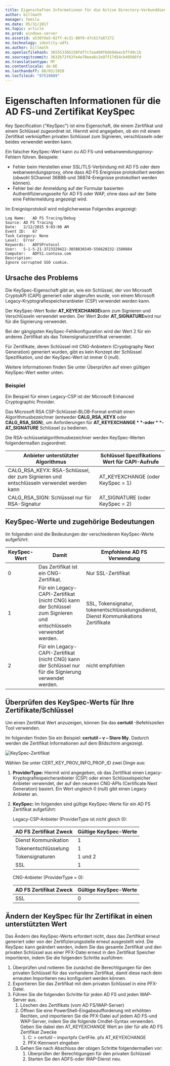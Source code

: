 ```yaml
---
title: Eigenschaften Informationen für die Active Directory-Verbunddienste (AD FS)-und Zertifikat Schlüssel Spezifikation
author: billmath
manager: femila
ms.date: 05/31/2017
ms.topic: article
ms.prod: windows-server
ms.assetid: a5307da5-02ff-4c31-80f0-47cb17a87272
ms.technology: identity-adfs
ms.author: billmath
ms.openlocfilehash: 36555336b158fdf7cfaa400f66b9deecbff49c1b
ms.sourcegitcommit: 3632b72f63fe4e70eea6c2e97f17d54cb49566fd
ms.translationtype: MT
ms.contentlocale: de-DE
ms.lasthandoff: 08/03/2020
ms.locfileid: "87519689"
---
```

# <a name="ad-fs-and-certificate-keyspec-property-information"></a>Eigenschaften Informationen für die AD FS-und Zertifikat KeySpec
Key Specification ("KeySpec") ist eine Eigenschaft, die einem Zertifikat und einem Schlüssel zugeordnet ist. Hiermit wird angegeben, ob ein mit einem Zertifikat verknüpften privaten Schlüssel zum Signieren, verschlüsseln oder beides verwendet werden kann.

Ein falscher KeySpec-Wert kann zu AD FS-und webanwendungsproxy-Fehlern führen. Beispiele:


- Fehler beim Herstellen einer SSL/TLS-Verbindung mit AD FS oder dem webanwendungsproxy, ohne dass AD FS Ereignisse protokolliert werden (obwohl SChannel 36888-und 36874-Ereignisse protokolliert werden können).
- Fehler bei der Anmeldung auf der Formular basierten Authentifizierungsseite für AD FS oder WAP, ohne dass auf der Seite eine Fehlermeldung angezeigt wird.

Im Ereignisprotokoll wird möglicherweise Folgendes angezeigt:

```
Log Name:   AD FS Tracing/Debug
Source: AD FS Tracing
Date:   2/12/2015 9:03:08 AM
Event ID:   67
Task Category: None
Level:  Error
Keywords:   ADFSProtocol
User:   S-1-5-21-3723329422-3858836549-556620232-1580884
Computer:   ADFS1.contoso.com
Description:
Ignore corrupted SSO cookie.
```

## <a name="what-causes-the-problem"></a>Ursache des Problems
Die KeySpec-Eigenschaft gibt an, wie ein Schlüssel, der von Microsoft CryptoAPI (CAPI) generiert oder abgerufen wurde, von einem Microsoft Legacy-Kryptografiespeicheranbieter (CSP) verwendet werden kann.

Der KeySpec-Wert **1**oder **AT_KEYEXCHANGE**kann zum Signieren und Verschlüsseln verwendet werden.  Der Wert **2**oder **AT_SIGNATURE**wird nur für die Signierung verwendet.

Bei der gängigsten KeySpec-Fehlkonfiguration wird der Wert 2 für ein anderes Zertifikat als das Tokensignaturzertifikat verwendet.

Für Zertifikate, deren Schlüssel mit CNG-Anbietern (Cryptography Next Generation) generiert wurden, gibt es kein Konzept der Schlüssel Spezifikation, und der KeySpec-Wert ist immer 0 (null).

Weitere Informationen finden Sie unter Überprüfen auf einen gültigen KeySpec-Wert weiter unten.

### <a name="example"></a>Beispiel
Ein Beispiel für einen Legacy-CSP ist der Microsoft Enhanced Cryptographic Provider.

Das Microsoft RSA CSP-Schlüssel-BLOB-Format enthält einen Algorithmusbezeichner (entweder **CALG_RSA_KEYX** oder **CALG_RSA_SIGN**), um Anforderungen für <strong>AT_KEYEXCHANGE * *-oder * *-AT_SIGNATURE</strong> Schlüssel zu bedienen.

Die RSA-schlüsselalgorithmusbezeichner werden KeySpec-Werten folgendermaßen zugeordnet:

| Anbieter unterstützter Algorithmus| Schlüssel Spezifikations Wert für CAPI-Aufrufe |
| --- | --- |
|CALG_RSA_KEYX: RSA-Schlüssel, der zum Signieren und entschlüsseln verwendet werden kann| AT_KEYEXCHANGE (oder KeySpec = 1)|
CALG_RSA_SIGN: Schlüssel nur für RSA-Signatur |AT_SIGNATURE (oder KeySpec = 2)|

## <a name="keyspec-values-and-associated-meanings"></a>KeySpec-Werte und zugehörige Bedeutungen
Im folgenden sind die Bedeutungen der verschiedenen KeySpec-Werte aufgeführt:

|KeySpec-Wert|Damit|Empfohlene AD FS Verwendung|
| --- | --- | --- |
|0|Das Zertifikat ist ein CNG-Zertifikat.|Nur SSL-Zertifikat|
|1|Für ein Legacy-CAPI-Zertifikat (nicht CNG) kann der Schlüssel zum Signieren und entschlüsseln verwendet werden.|    SSL, Tokensignatur, tokenentschlüsselungsdienst, Dienst Kommunikations Zertifikate|
|2|Für ein Legacy-CAPI-Zertifikat (nicht CNG) kann der Schlüssel nur für die Signierung verwendet werden.|nicht empfohlen|

## <a name="how-to-check-the-keyspec-value-for-your-certificates--keys"></a>Überprüfen des KeySpec-Werts für Ihre Zertifikate/Schlüssel
Um einen Zertifikat Wert anzuzeigen, können Sie das **certutil** -Befehlszeilen Tool verwenden.

Im folgenden finden Sie ein Beispiel: **certutil – v – Store My**.  Dadurch werden die Zertifikat Informationen auf dem Bildschirm angezeigt.

![KeySpec-Zertifikat](media/AD-FS-and-KeySpec-Property/keyspec1.png)

Wählen Sie unter CERT_KEY_PROV_INFO_PROP_ID zwei Dinge aus:


1. **ProviderType:** Hiermit wird angegeben, ob das Zertifikat einen Legacy-Kryptografiespeicheranbieter (CSP) oder einen Schlüsselspeicher Anbieter verwendet, der auf den neueren CNG-APIs (Certificate Next Generation) basiert.  Ein Wert ungleich 0 (null) gibt einen Legacy Anbieter an.
2. **KeySpec:** Im folgenden sind gültige KeySpec-Werte für ein AD FS Zertifikat aufgeführt:

   Legacy-CSP-Anbieter (ProviderType ist nicht gleich 0):

   |AD FS Zertifikat Zweck|Gültige KeySpec-Werte|
   | --- | --- |
   |Dienst Kommunikation|1|
   |Tokenentschlüsselung|1|
   |Tokensignaturen|1 und 2|
   |SSL|1|

   CNG-Anbieter (ProviderType = 0):

   |AD FS Zertifikat Zweck|Gültige KeySpec-Werte|
   | --- | --- |
   |SSL|0|

## <a name="how-to-change-the-keyspec-for-your-certificate-to-a-supported-value"></a>Ändern der KeySpec für Ihr Zertifikat in einen unterstützten Wert
Das Ändern des KeySpec-Werts erfordert nicht, dass das Zertifikat erneut generiert oder von der Zertifizierungsstelle erneut ausgestellt wird.  Die KeySpec kann geändert werden, indem Sie das gesamte Zertifikat und den privaten Schlüssel aus einer PFX-Datei erneut in den Zertifikat Speicher importieren, indem Sie die folgenden Schritte ausführen:


1. Überprüfen und notieren Sie zunächst die Berechtigungen für den privaten Schlüssel für das vorhandene Zertifikat, damit diese nach dem erneuten Importieren neu konfiguriert werden können.
2. Exportieren Sie das Zertifikat mit dem privaten Schlüssel in eine PFX-Datei.
3. Führen Sie die folgenden Schritte für jeden AD FS und jeden WAP-Server aus.
    1. Löschen des Zertifikats (vom AD FS/WAP-Server)
    2. Öffnen Sie eine PowerShell-Eingabeaufforderung mit erhöhten Rechten, und importieren Sie die PFX-Datei auf jedem AD FS-und WAP-Server, indem Sie die folgende Cmdlet-Syntax verwenden. Geben Sie dabei den AT_KEYEXCHANGE Wert an (der für alle AD FS Zertifikat Zwecke
        1. C: \> certutil – importpfx CertFile. pfx AT_KEYEXCHANGE
        2. PFX-Kennwort eingeben
    3. Gehen Sie nach Abschluss der obigen Schritte folgendermaßen vor:
        1. Überprüfen der Berechtigungen für den privaten Schlüssel
        2. Starten Sie den ADFS-oder WAP-Dienst neu.





